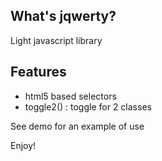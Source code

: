 ## What's jqwerty?

Light javascript library

## Features

- html5 based selectors
- toggle2() : toggle for 2 classes

See demo for an example of use

Enjoy!